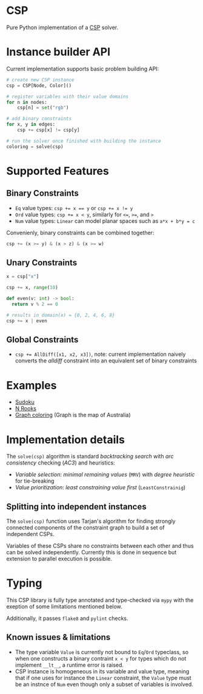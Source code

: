 # CSP
Pure Python implementation of a
[CSP](https://en.wikipedia.org/wiki/Constraint_satisfaction_problem) solver.

# Instance builder API
Current implementation supports basic problem building API:
```python
# create new CSP instance
csp = CSP[Node, Color]()

# register variables with their value domains
for n in nodes:
    csp[n] = set("rgb")

# add binary constraints
for x, y in edges:
    csp += csp[x] != csp[y]

# run the solver once finished with building the instance
coloring = solve(csp)
```

# Supported Features

## Binary Constraints
- `Eq` value types: `csp += x == y` or `csp += x != y`
- `Ord` value types: `csp += x < y`, similarly for `<=`, `>=`, and `>`
- `Num` value types: `Linear` can model planar spaces such as `a*x + b*y = c`

Convenienly, binary constraints can be combined together:
```python
csp += (x >= y) & (x > z) & (x >= w)
```

## Unary Constraints
```python
x = csp["x"]

csp += x, range(10)

def even(v: int) -> bool:
  return v % 2 == 0

# results in domain(x) = {0, 2, 4, 6, 8}
csp += x | even
```

## Global Constraints
 - `csp += AllDiff([x1, x2, x3])`, note: current implementation naively converts
   the _alldiff_ constraint into an equivalent set of binary constraints

# Examples
 - [Sudoku](examples/test_sudoku.py)
 - [N Rooks](examples/test_rooks.py)
 - [Graph coloring](examples/test_coloring.py) (Graph is the map of Australia)

# Implementation details
The `solve(csp)` algorithm is standard _backtracking search_ with
_arc consistency_ checking (_AC3_) and heuristics:
 - *Variable selection*: _minimal remaining values_ (`MRV`) with
   _degree heuristic_ for tie-breaking
 - *Value prioritization*: _least constraining value first_ (`LeastConstrainig`)

## Splitting into independent instances
The `solve(csp)` function uses Tarjan's algorithm for finding strongly
connected components of the constraint graph to build a set of
independent CSPs.

Variables of these CSPs share no constraints between each other and thus
can be solved independently. Currently this is done in sequence but
extension to parallel execution is possible.

# Typing
This CSP library is fully type annotated and type-checked via `mypy` with the
exeption of some limitations mentioned below.

Additionally, it passes `flake8` and `pylint` checks.

## Known issues & limitations
 - The type variable `Value` is currently not bound to `Eq`/`Ord` typeclass, so
   when one constructs a binary contraint `x < y` for types which do not
   implement `__lt__`, a runtime error is raised.
 - CSP instance is homogeneous in its variable and value type, meaning that if
   one uses for instance the `Linear` constraint, the `Value` type must be an
   instnce of `Num` even though only a subset of variables is involved.
